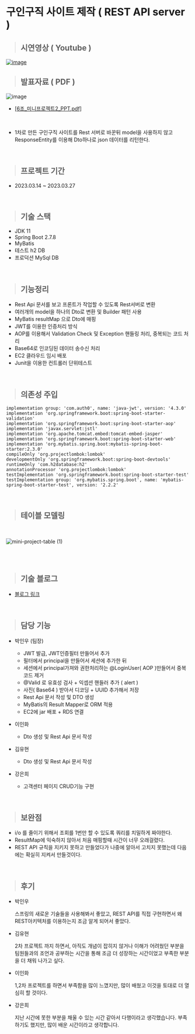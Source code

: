 # 구인구직 사이트 제작 ( REST API server )

> ## 시연영상 ( Youtube )

<a href="https://youtu.be/0UsQJWybmxE">![image](https://user-images.githubusercontent.com/118657689/234799992-f20dea08-d827-4c57-ad99-e36270c6edef.png)</a>
<br>

> ## 발표자료 ( PDF )

![image](https://user-images.githubusercontent.com/118657689/234800218-e3c1444b-ef3e-46bb-877a-dabebe900d91.png)

- <a href="https://github.com/clean17/mini-project2/files/11340918/6._.2_PPT.pdf">[6조_미니프로젝트2_PPT.pdf]</a>

<br>

- 1차로 만든 구인구직 사이트를 Rest 서버로 바꾼뒤 model을 사용하지 않고 ResponseEntity를 이용해 Dto하나로 json 데이터를 리턴한다.

<br>

> ## 프로젝트 기간

- 2023.03.14 ~ 2023.03.27

<br>

> ## 기술 스택

- JDK 11
- Spring Boot 2.7.8
- MyBatis
- 테스트 h2 DB
- 프로덕션 MySql DB


<br>

> ## 기능정리

- Rest Api 문서를 보고 프론트가 작업할 수 있도록 Rest서버로 변환
- 여러개의 model을 하나의 Dto로 변환 및 Builder 패턴 사용
- MyBatis resultMap 으로 Dto에 매핑
- JWT를 이용한 인증처리 방식
- AOP를 이용해서 Validation Check 및 Exception 핸들링 처리, 중복되는 코드 처리
- Base64로 인코딩된 데이터 송수신 처리
- EC2 클라우드 임시 배포
- Junit을 이용한 컨트롤러 단위테스트



<br>

> ## 의존성 주입


```
implementation group: 'com.auth0', name: 'java-jwt', version: '4.3.0'
implementation 'org.springframework.boot:spring-boot-starter-validation'
implementation 'org.springframework.boot:spring-boot-starter-aop'
implementation 'javax.servlet:jstl'
implementation 'org.apache.tomcat.embed:tomcat-embed-jasper'
implementation 'org.springframework.boot:spring-boot-starter-web'
implementation 'org.mybatis.spring.boot:mybatis-spring-boot-starter:2.3.0'
compileOnly 'org.projectlombok:lombok'
developmentOnly 'org.springframework.boot:spring-boot-devtools'
runtimeOnly 'com.h2database:h2'
annotationProcessor 'org.projectlombok:lombok'
testImplementation 'org.springframework.boot:spring-boot-starter-test'
testImplementation group: 'org.mybatis.spring.boot', name: 'mybatis-spring-boot-starter-test', version: '2.2.2'
```

<br>

> ## 테이블 모델링

<br>

![mini-project-table (1)](https://user-images.githubusercontent.com/118657689/236441203-cf21bfc4-5dba-4996-a1af-554707407efa.jpg)

<br>
<br>

> ## 기술 블로그

- <a href="https://velog.io/@merci/series/Rest-Api-%ED%94%84%EB%A1%9C%EC%A0%9D%ED%8A%B8"> 블로그 링크 </a>

<br>

> ## 담당 기능

- 박인우 (팀장) 
  - JWT 발급, JWT인증필터 만들어서 추가 <br>
  - 필터에서 principal을 만들어서 세션에 추가한 뒤 <br>
  - 세션에서 principal가져와 권한처리하는 @LoginUser( AOP )만들어서 중복코드 제거 <br>
  - @Valid 로 유효성 검사 + 익셉션 핸들러 추가 ( alert )  <br>
  - 사진( Base64 ) 받아서 디코딩 + UUID 추가해서 저장 <br>
  - Rest Api 문서 작성 및 DTO 생성 <br>
  - MyBatis의 Result Mapper로 ORM 적용<br>
  - EC2에 jar 배포 + RDS 연결<br>

- 이인화 
  - Dto 생성 및 Rest Api 문서 작성

- 김유현 
  - Dto 생성 및 Rest Api 문서 작성 

- 강은희 
  - 고객센터 페이지 CRUD기능 구현



<br>




> ## 보완점

- i/o 를 줄이기 위해서 조회를 1번만 할 수 있도록 쿼리를 치밀하게 짜야한다.
- ResultMap에 익숙하지 않아서 처음 매핑할때 시간이 너무 오래걸렸다.
- REST API 규칙을 지키지 못하고 만들었다가 나중에 알아서 고치지 못했는데 다음에는 확실히 지켜서 만들것이다.

<br>

> ## 후기

- 박인우

  스프링의 새로운 기술들을 사용해봐서 좋았고, REST API를 직접 구현하면서 왜 REST아키텍처를 이용하는지 조금 알게 되어서 좋았다.


- 김유현


  2차 프로젝트 까지 하면서, 아직도 개념이 잡히지 않거나 이해가 어려웠던 부분을 팀원들과의 조언과 공부하는 시간을 통해 조금 더 성장하는 시간이었고 부족한 부분을 더 채워 나가고 싶다.

- 이인화


  1,2차 프로젝트를 하면서 부족함을 많이 느꼈지만, 많이 배웠고 이것을 토대로 더 열심히 할 것이다.


- 강은희


  지난 시간에 못한 부분을 채울 수 있는 시간 같아서 다행이라고 생각했습니다. 부족하기도 했지만, 많이 배운 시간이라고 생각합니다.

